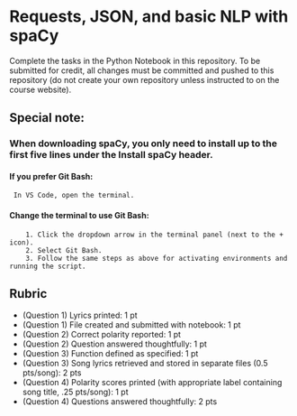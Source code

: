 # Requests, JSON, and basic NLP with spaCy

Complete the tasks in the Python Notebook in this repository.
To be submitted for credit, all changes must be committed and pushed to this repository (do not create your own repository unless instructed to on the course website).

## Special note:
### When downloading spaCy, you only need to install up to the first five lines under the Install spaCy header.
#### If you prefer Git Bash:
     In VS Code, open the terminal.
#### Change the terminal to use Git Bash:
        1. Click the dropdown arrow in the terminal panel (next to the + icon).
        2. Select Git Bash.
        3. Follow the same steps as above for activating environments and running the script. 

## Rubric

* (Question 1) Lyrics printed: 1 pt
* (Question 1) File created and submitted with notebook: 1 pt
* (Question 2) Correct polarity reported: 1 pt
* (Question 2) Question answered thoughtfully: 1 pt
* (Question 3) Function defined as specified: 1 pt
* (Question 3) Song lyrics retrieved and stored in separate files (0.5 pts/song): 2 pts
* (Question 4) Polarity scores printed (with appropriate label containing song title, .25 pts/song): 1 pt
* (Question 4) Questions answered thoughtfully: 2 pts
